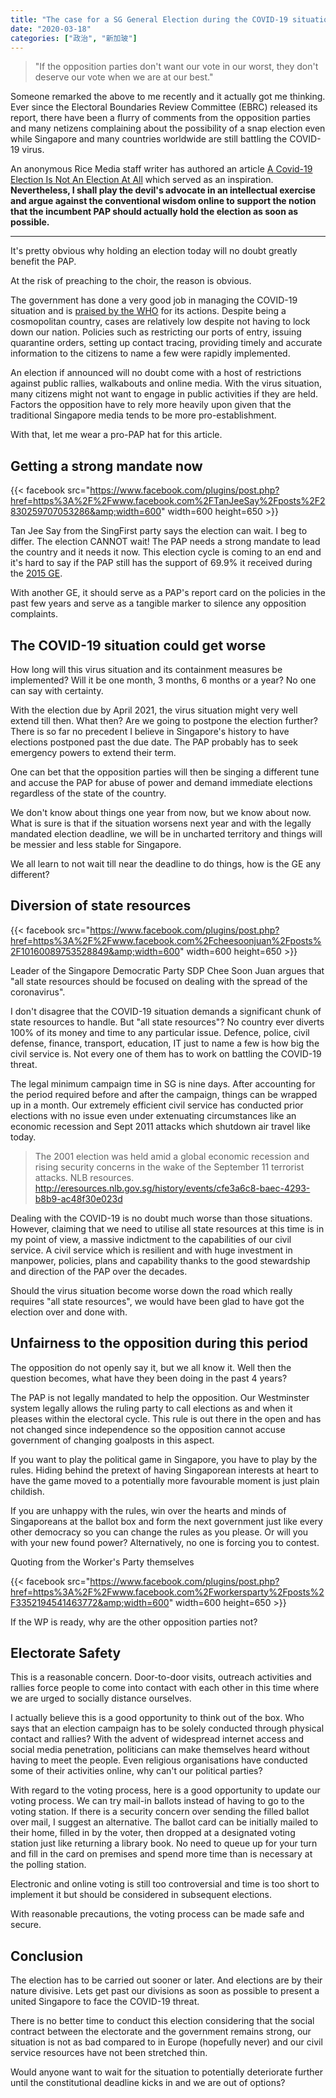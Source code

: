 ```yaml
---
title: "The case for a SG General Election during the COVID-19 situation"
date: "2020-03-18"
categories: ["政治", "新加玻"]
---
```


> "If the opposition parties don't want our vote in our worst, they don't deserve our vote when we are at our best."

Someone remarked the above to me recently and it actually got me thinking. Ever since the Electoral Boundaries Review Committee (EBRC) released its report, there have been a flurry of comments from the opposition parties and many netizens complaining about the possibility of a snap election even while Singapore and many countries worldwide are still battling the COVID-19 virus.

An anonymous Rice Media staff writer has authored an article [A Covid-19 Election Is Not An Election At All](https://www.ricemedia.co/current-affairs-opinion-a-covid-19-election-is-not-an-election-at-all/) which served as an inspiration. **Nevertheless, I shall play the devil's advocate in an intellectual exercise and argue against the conventional wisdom online to support the notion that the incumbent PAP should actually hold the election as soon as possible.**

* * *
<!--more-->

It's pretty obvious why holding an election today will no doubt greatly benefit the PAP.

At the risk of preaching to the choir, the reason is obvious.

The government has done a very good job in managing the COVID-19 situation and is [praised by the WHO](https://www.straitstimes.com/singapore/health/coronavirus-who-praises-singapores-containment-of-covid-19-outbreak) for its actions. Despite being a cosmopolitan country, cases are relatively low despite not having to lock down our nation. Policies such as restricting our ports of entry, issuing quarantine orders, setting up contact tracing, providing timely and accurate information to the citizens to name a few were rapidly implemented.

An election if announced will no doubt come with a host of restrictions against public rallies, walkabouts and online media. With the virus situation, many citizens might not want to engage in public activities if they are held. Factors the opposition have to rely more heavily upon given that the traditional Singapore media tends to be more pro-establishment.

With that, let me wear a pro-PAP hat for this article.

## Getting a strong mandate now

{{< facebook src="https://www.facebook.com/plugins/post.php?href=https%3A%2F%2Fwww.facebook.com%2FTanJeeSay%2Fposts%2F2830259707053286&amp;width=600" width=600 height=650 >}}

Tan Jee Say from the SingFirst party says the election can wait. I beg to differ. The election CANNOT wait! The PAP needs a strong mandate to lead the country and it needs it now. This election cycle is coming to an end and it's hard to say if the PAP still has the support of 69.9% it received during the [2015 GE](https://en.wikipedia.org/wiki/2015_Singaporean_general_election).

With another GE, it should serve as a PAP's report card on the policies in the past few years and serve as a tangible marker to silence any opposition complaints.

## The COVID-19 situation could get worse

How long will this virus situation and its containment measures be implemented? Will it be one month, 3 months, 6 months or a year? No one can say with certainty.

With the election due by April 2021, the virus situation might very well extend till then. What then? Are we going to postpone the election further? There is so far no precedent I believe in Singapore's history to have elections postponed past the due date. The PAP probably has to seek emergency powers to extend their term.

One can bet that the opposition parties will then be singing a different tune and accuse the PAP for abuse of power and demand immediate elections regardless of the state of the country.

We don't know about things one year from now, but we know about now. What is sure is that if the situation worsens next year and with the legally mandated election deadline, we will be in uncharted territory and things will be messier and less stable for Singapore.

We all learn to not wait till near the deadline to do things, how is the GE any different?

## Diversion of state resources

{{< facebook src="https://www.facebook.com/plugins/post.php?href=https%3A%2F%2Fwww.facebook.com%2Fcheesoonjuan%2Fposts%2F10160089753528849&amp;width=600" width=600 height=650 >}}

 Leader of the Singapore Democratic Party SDP Chee Soon Juan argues that "all state resources should be focused on dealing with the spread of the coronavirus".

I don't disagree that the COVID-19 situation demands a significant chunk of state resources to handle. But "all state resources"? No country ever diverts 100% of its money and time to any particular issue. Defence, police, civil defense, finance, transport, education, IT just to name a few is how big the civil service is. Not every one of them has to work on battling the COVID-19 threat.

The legal minimum campaign time in SG is nine days. After accounting for the period required before and after the campaign, things can be wrapped up in a month. Our extremely efficient civil service has conducted prior elections with no issue even under extenuating circumstances like an economic recession and Sept 2011 attacks which shutdown air travel like today.

> The 2001 election was held amid a global economic recession and rising security concerns in the wake of the September 11 terrorist attacks. NLB resources. http://eresources.nlb.gov.sg/history/events/cfe3a6c8-baec-4293-b8b9-ac48f30e023d

Dealing with the COVID-19 is no doubt much worse than those situations. However, claiming that we need to utilise all state resources at this time is in my point of view, a massive indictment to the capabilities of our civil service. A civil service which is resilient and with huge investment in manpower, policies, plans and capability thanks to the good stewardship and direction of the PAP over the decades.

Should the virus situation become worse down the road which really requires "all state resources", we would have been glad to have got the election over and done with.

## Unfairness to the opposition during this period

The opposition do not openly say it, but we all know it. Well then the question becomes, what have they been doing in the past 4 years?

The PAP is not legally mandated to help the opposition. Our Westminster system legally allows the ruling party to call elections as and when it pleases within the electoral cycle. This rule is out there in the open and has not changed since independence so the opposition cannot accuse government of changing goalposts in this aspect.

If you want to play the political game in Singapore, you have to play by the rules. Hiding behind the pretext of having Singaporean interests at heart to have the game moved to a potentially more favourable moment is just plain childish.

If you are unhappy with the rules, win over the hearts and minds of Singaporeans at the ballot box and form the next government just like every other democracy so you can change the rules as you please. Or will you with your new found power? Alternatively, no one is forcing you to contest.

Quoting from the Worker's Party themselves 

{{< facebook src="https://www.facebook.com/plugins/post.php?href=https%3A%2F%2Fwww.facebook.com%2Fworkersparty%2Fposts%2F3352194541463772&amp;width=600" width=600 height=650 >}}

If the WP is ready, why are the other opposition parties not?

## Electorate Safety

This is a reasonable concern. Door-to-door visits, outreach activities and rallies force people to come into contact with each other in this time where we are urged to socially distance ourselves.

I actually believe this is a good opportunity to think out of the box. Who says that an election campaign has to be solely conducted through physical contact and rallies? With the advent of widespread internet access and social media penetration, politicians can make themselves heard without having to meet the people. Even religious organisations have conducted some of their activities online, why can't our political parties?

With regard to the voting process, here is a good opportunity to update our voting process. We can try mail-in ballots instead of having to go to the voting station. If there is a security concern over sending the filled ballot over mail, I suggest an alternative. The ballot card can be initially mailed to their home, filled in by the voter, then dropped at a designated voting station just like returning a library book. No need to queue up for your turn and fill in the card on premises and spend more time than is necessary at the polling station.

Electronic and online voting is still too controversial and time is too short to implement it but should be considered in subsequent elections.

With reasonable precautions, the voting process can be made safe and secure.

## Conclusion

The election has to be carried out sooner or later. And elections are by their nature divisive. Lets get past our divisions as soon as possible to present a united Singapore to face the COVID-19 threat.

There is no better time to conduct this election considering that the social contract between the electorate and the government remains strong, our situation is not as bad compared to in Europe (hopefully never) and our civil service resources have not been stretched thin.

Would anyone want to wait for the situation to potentially deteriorate further until the constitutional deadline kicks in and we are out of options?
